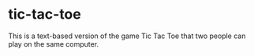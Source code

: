 # tic-tac-toe
This is a text-based version of the game Tic Tac Toe that two people can play on the same computer.
